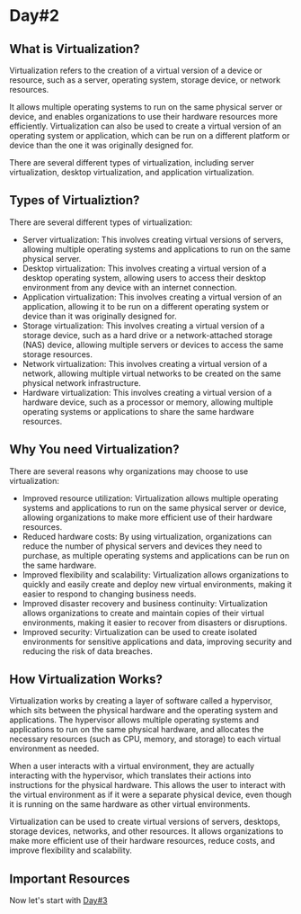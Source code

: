 # Day#2

## What is Virtualization?

Virtualization refers to the creation of a virtual version of a device or resource, such as a server, operating system, storage device, or network resources. 

It allows multiple operating systems to run on the same physical server or device, and enables organizations to use their hardware resources more efficiently. Virtualization can also be used to create a virtual version of an operating system or application, which can be run on a different platform or device than the one it was originally designed for. 

There are several different types of virtualization, including server virtualization, desktop virtualization, and application virtualization.

## Types of Virtualiztion?

There are several different types of virtualization:
+ Server virtualization: This involves creating virtual versions of servers, allowing multiple operating systems and applications to run on the same physical server.
+ Desktop virtualization: This involves creating a virtual version of a desktop operating system, allowing users to access their desktop environment from any device with an internet connection.
+ Application virtualization: This involves creating a virtual version of an application, allowing it to be run on a different operating system or device than it was originally designed for.
+ Storage virtualization: This involves creating a virtual version of a storage device, such as a hard drive or a network-attached storage (NAS) device, allowing multiple servers or devices to access the same storage resources.
+ Network virtualization: This involves creating a virtual version of a network, allowing multiple virtual networks to be created on the same physical network infrastructure.
+ Hardware virtualization: This involves creating a virtual version of a hardware device, such as a processor or memory, allowing multiple operating systems or applications to share the same hardware resources.

## Why You need Virtualization?

There are several reasons why organizations may choose to use virtualization:
+ Improved resource utilization: Virtualization allows multiple operating systems and applications to run on the same physical server or device, allowing organizations to make more efficient use of their hardware resources.
+ Reduced hardware costs: By using virtualization, organizations can reduce the number of physical servers and devices they need to purchase, as multiple operating systems and applications can be run on the same hardware.
+ Improved flexibility and scalability: Virtualization allows organizations to quickly and easily create and deploy new virtual environments, making it easier to respond to changing business needs.
+ Improved disaster recovery and business continuity: Virtualization allows organizations to create and maintain copies of their virtual environments, making it easier to recover from disasters or disruptions.
+ Improved security: Virtualization can be used to create isolated environments for sensitive applications and data, improving security and reducing the risk of data breaches.


## How Virtualization Works?

Virtualization works by creating a layer of software called a hypervisor, which sits between the physical hardware and the operating system and applications. The hypervisor allows multiple operating systems and applications to run on the same physical hardware, and allocates the necessary resources (such as CPU, memory, and storage) to each virtual environment as needed.

When a user interacts with a virtual environment, they are actually interacting with the hypervisor, which translates their actions into instructions for the physical hardware. This allows the user to interact with the virtual environment as if it were a separate physical device, even though it is running on the same hardware as other virtual environments.

Virtualization can be used to create virtual versions of servers, desktops, storage devices, networks, and other resources. It allows organizations to make more efficient use of their hardware resources, reduce costs, and improve flexibility and scalability.

## Important Resources

Now let's start with [Day#3](Day%403.md)